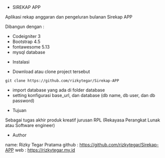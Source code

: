 * SIREKAP APP

Aplikasi rekap anggaran dan pengeluran bulanan Sirekap APP

Dibangun dengan :

- Codeigniter 3
- Bootstrap 4.5
- fontawesome 5.13
- mysql database

* Instalasi

- Download atau clone project tersebut

`
git clone https://github.com/rizkytegar/Sirekap-APP
`
- import database yang ada di folder database
- setting konfigurasi base_url, dan database (db name, db user, dan db password)

* Tujuan

Sebagai tugas akhir produk kreatif jurusan RPL (Rekayasa Perangkat Lunak atau  Software engineer)

* Author

name: Rizky Tegar Pratama 
github : https://github.com/rizkytegar/Sirekap-APP
web : https://rizkytegar.my.id
